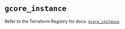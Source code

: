 # `gcore_instance`

Refer to the Terraform Registry for docs: [`gcore_instance`](https://registry.terraform.io/providers/g-core/gcorelabs/0.3.63/docs/resources/gcore_instance).
